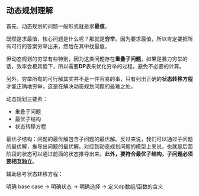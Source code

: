 ## 动态规划理解

首先，动态规划的问题一般形式就是求**最值**。

既然是求最值，核心问题是什么呢？那就是**穷举**。因为要求最值，所以肯定要把所有可行的答案穷举出来，然后在其中找最值。

但动态规划的穷举有些特别，因为这类问题存在**重叠子问题**，如果是暴力穷举的话，效率会极其低下，所以需要**DP**表来优化穷举的过程，避免不必要的计算。

另外，穷举所有的可行解其实并不是一件容易的事，只有列出正确的**状态转移方程**才能正确地穷举，这是在解决动态规划问题的最难之处。



动态规划三要素：

* 重叠子问题
* 最优子结构
* 状态转移方程

最优子结构：问题的最优解包含子问题的最优解。反过来说，我们可以通过子问题的最优解，推导出问题的最优解。对应到动态规划问题的模型上来说，也就是后面阶段的状态可以通过前面的状态推导出来。**此外，要符合最优子结构，子问题必须要相互独立**。



辅助思考状态转移方程：

明确 base case -> 明确状态 -> 明确选择 -> 定义dp数组/函数的含义

